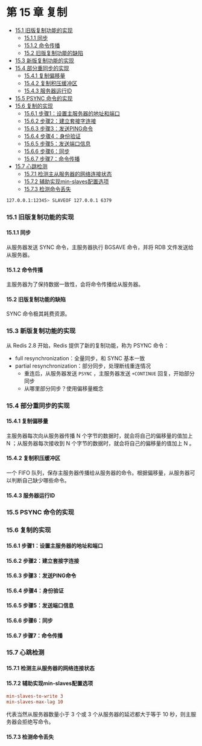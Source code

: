 # 第 15 章 复制

<!-- @import "[TOC]" {cmd="toc" depthFrom=3 depthTo=6 orderedList=false} -->

<!-- code_chunk_output -->

- [15.1 旧版复制功能的实现](#151-旧版复制功能的实现)
  - [15.1.1 同步](#1511-同步)
  - [15.1.2 命令传播](#1512-命令传播)
  - [15.2 旧版复制功能的缺陷](#152-旧版复制功能的缺陷)
- [15.3 新版复制功能的实现](#153-新版复制功能的实现)
- [15.4 部分重同步的实现](#154-部分重同步的实现)
  - [15.4.1 复制偏移量](#1541-复制偏移量)
  - [15.4.2 复制积压缓冲区](#1542-复制积压缓冲区)
  - [15.4.3 服务器运行ID](#1543-服务器运行id)
- [15.5 PSYNC 命令的实现](#155-psync-命令的实现)
- [15.6 复制的实现](#156-复制的实现)
  - [15.6.1 步骤1：设置主服务器的地址和端口](#1561-步骤1设置主服务器的地址和端口)
  - [15.6.2 步骤2：建立套接字连接](#1562-步骤2建立套接字连接)
  - [15.6.3 步骤3：发送PING命令](#1563-步骤3发送ping命令)
  - [15.6.4 步骤4：身份验证](#1564-步骤4身份验证)
  - [15.6.5 步骤5：发送端口信息](#1565-步骤5发送端口信息)
  - [15.6.6 步骤6：同步](#1566-步骤6同步)
  - [15.6.7 步骤7：命令传播](#1567-步骤7命令传播)
- [15.7 心跳检测](#157-心跳检测)
  - [15.7.1 检测主从服务器的网络连接状态](#1571-检测主从服务器的网络连接状态)
  - [15.7.2 辅助实现min-slaves配置选项](#1572-辅助实现min-slaves配置选项)
  - [15.7.3 检测命令丢失](#1573-检测命令丢失)

<!-- /code_chunk_output -->

```bash
127.0.0.1:12345> SLAVEOF 127.0.0.1 6379
```

### 15.1 旧版复制功能的实现

#### 15.1.1 同步

从服务器发送 SYNC 命令，主服务器执行 BGSAVE 命令，并将 RDB 文件发送给从服务器。

#### 15.1.2 命令传播

主服务器为了保持数据一致性，会将命令传播给从服务器。

#### 15.2 旧版复制功能的缺陷

SYNC 命令极其耗费资源。

### 15.3 新版复制功能的实现

从 Redis 2.8 开始，Redis 提供了新的复制功能，称为 PSYNC 命令：
- full resynchronization：全量同步，和 SYNC 基本一致
- partial resynchronization：部分同步，处理断线重连情况
  - 重连后，从服务器发送 `PSYNC` ，主服务器发送 `+CONTINUE` 回复，开始部分同步
  - 从哪里部分同步？使用偏移量概念

### 15.4 部分重同步的实现

#### 15.4.1 复制偏移量

主服务器每次向从服务器传播 N 个字节的数据时，就会将自己的偏移量的值加上 N ；从服务器每次接收到 N 个字节的数据时，就会将自己的偏移量的值加上 N 。

#### 15.4.2 复制积压缓冲区

一个 FIFO 队列，保存主服务器传播给从服务器的命令。根据偏移量，从服务器可以判断自己缺少哪些命令。

#### 15.4.3 服务器运行ID

### 15.5 PSYNC 命令的实现

### 15.6 复制的实现

#### 15.6.1 步骤1：设置主服务器的地址和端口

#### 15.6.2 步骤2：建立套接字连接

#### 15.6.3 步骤3：发送PING命令

#### 15.6.4 步骤4：身份验证

#### 15.6.5 步骤5：发送端口信息

#### 15.6.6 步骤6：同步

#### 15.6.7 步骤7：命令传播

### 15.7 心跳检测

#### 15.7.1 检测主从服务器的网络连接状态

#### 15.7.2 辅助实现min-slaves配置选项

```cfg
min-slaves-to-write 3
min-slaves-max-lag 10
```

代表当然从服务器数量小于 3 个或 3 个从服务器的延迟都大于等于 10 秒，则主服务器会拒绝写命令。

#### 15.7.3 检测命令丢失

